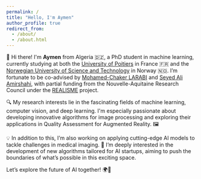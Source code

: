 ```yaml
---
permalink: /
title: "Hello, I'm Aymen"
author_profile: true
redirect_from: 
  - /about/
  - /about.html
---
```


👋 Hi there! I'm **Aymen** from Algeria 🇩🇿, a PhD student in machine learning, currently studying at both the [University of Poitiers](https://www.univ-poitiers.fr/) in France 🇫🇷 and the [Norwegian University of Science and Technology](https://www.ntnu.edu/gjovik) in Norway 🇳🇴. I’m fortunate to be co-advised by [Mohamed-Chaker LARABI](https://xlim-sic.labo.univ-poitiers.fr/larabi/) and [Seyed Ali Amirshahi](https://www.ntnu.edu/employees/s.ali.amirshahi), with partial funding from the Nouvelle-Aquitaine Research Council under the [REALISME]() project.

🔍 My research interests lie in the fascinating fields of machine learning, computer vision, and deep learning. I'm especially passionate about developing innovative algorithms for image processing and exploring their applications in Quality Assessment for Augmented Reality. 🖼️

💡 In addition to this, I’m also working on applying cutting-edge AI models to tackle challenges in medical imaging. 🏥 I’m deeply interested in the development of new algorithms tailored for AI startups, aiming to push the boundaries of what’s possible in this exciting space.

Let’s explore the future of AI together! 🌍🚀
